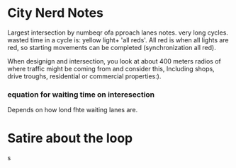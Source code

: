 

# City Nerd Notes

Largest intersection by numbeqr ofa pproach lanes notes.
very long cycles.
wasted time in a cycle is: yellow light+ 'all reds'. All red is when all lights are red, so starting movements can be completed (synchronization all red).

When designign and intersection, you look at about 400 meters radios of where traffic might be coming from and consider this, Including
shops, drive troughs, residential or commercial properties:).

### equation for waiting time on interesection

Depends on how lond fhte waiting lanes are.

# Satire about the loop


s


